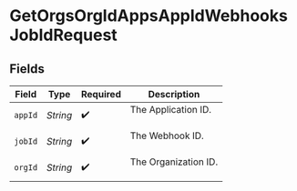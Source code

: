# GetOrgsOrgIdAppsAppIdWebhooksJobIdRequest


## Fields

| Field                  | Type                   | Required               | Description            |
| ---------------------- | ---------------------- | ---------------------- | ---------------------- |
| `appId`                | *String*               | :heavy_check_mark:     | The Application ID.<br/><br/> |
| `jobId`                | *String*               | :heavy_check_mark:     | The Webhook ID.<br/><br/> |
| `orgId`                | *String*               | :heavy_check_mark:     | The Organization ID.<br/><br/> |
